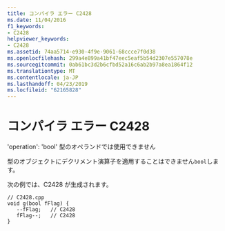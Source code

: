 ```yaml
---
title: コンパイラ エラー C2428
ms.date: 11/04/2016
f1_keywords:
- C2428
helpviewer_keywords:
- C2428
ms.assetid: 74aa5714-e930-4f9e-9061-68ccce7f0d38
ms.openlocfilehash: 299a4e899a41bf47eec5eaf5b54d2307e557078e
ms.sourcegitcommit: 0ab61bc3d2b6cfbd52a16c6ab2b97a8ea1864f12
ms.translationtype: MT
ms.contentlocale: ja-JP
ms.lasthandoff: 04/23/2019
ms.locfileid: "62165828"
---
```

# <a name="compiler-error-c2428"></a>コンパイラ エラー C2428

'operation': 'bool' 型のオペランドでは使用できません

型のオブジェクトにデクリメント演算子を適用することはできません`bool`します。

次の例では、C2428 が生成されます。

```
// C2428.cpp
void g(bool fFlag) {
   --fFlag;   // C2428
   fFlag--;   // C2428
}
```